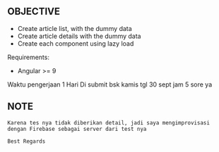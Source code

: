 ## OBJECTIVE 

- Create article list, with the dummy data
- Create article details with the dummy data
- Create each component using lazy load

Requirements:
- Angular >= 9

Waktu pengerjaan 1 Hari
Di submit bsk kamis tgl 30 sept jam 5 sore ya

## NOTE
```Karena tes nya tidak diberikan detail, jadi saya mengimprovisasi dengan Firebase sebagai server dari test nya```

```Best Regards```